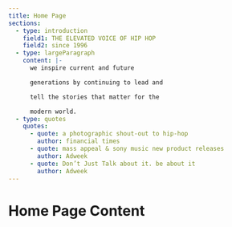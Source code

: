 ```yaml
---
title: Home Page
sections:
  - type: introduction
    field1: THE ELEVATED VOICE OF HIP HOP
    field2: since 1996
  - type: largeParagraph
    content: |-
      we inspire current and future

      generations by continuing to lead and

      tell the stories that matter for the

      modern world.
  - type: quotes
    quotes:
      - quote: a photographic shout-out to hip-hop
        author: financial times
      - quote: mass appeal & sony music new product releases
        author: Adweek
      - quote: Don’t Just Talk about it. be about it
        author: Adweek
---
```


# Home Page Content

